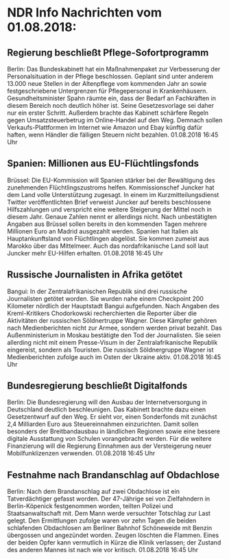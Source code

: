 # NDR Info Nachrichten vom 01.08.2018:


## Regierung beschließt Pflege-Sofortprogramm
Berlin: Das Bundeskabinett hat ein Maßnahmenpaket zur Verbesserung der Personalsituation in der Pflege beschlossen. Geplant sind unter anderem 13.000 neue Stellen in der Altenpflege vom kommenden Jahr an sowie festgeschriebene Untergrenzen für Pflegepersonal in Krankenhäusern. Gesundheitsminister Spahn räumte ein, dass der Bedarf an Fachkräften in diesem Bereich noch deutlich höher ist. Seine Gesetzesvorlage sei daher nur ein erster Schritt. Außerdem brachte das Kabinett schärfere Regeln gegen Umsatzsteuerbetrug im Online-Handel auf den Weg. Demnach sollen Verkaufs-Plattformen im Internet wie Amazon und Ebay künftig dafür haften, wenn Händler die fälligen Steuern nicht bezahlen. 01.08.2018 16:45 Uhr 

## Spanien: Millionen aus EU-Flüchtlingsfonds
Brüssel: Die EU-Kommission will Spanien stärker bei der Bewältigung des zunehmenden Flüchtlingszustroms helfen. Kommissionschef Juncker hat dem Land volle Unterstützung zugesagt. In einem im Kurzmitteilungsdienst Twitter veröffentlichten Brief verweist Juncker auf bereits beschlossene Hilfszahlungen und verspricht eine weitere Steigerung der Mittel noch in diesem Jahr. Genaue Zahlen nennt er allerdings nicht. Nach unbestätigten Angaben aus Brüssel sollen bereits in den kommenden Tagen mehrere Millionen Euro an Madrid ausgezahlt werden. Spanien hat Italien als Hauptankunftsland von Flüchtlingen abgelöst. Sie kommen zumeist aus Marokko über das Mittelmeer. Auch das nordafrikanische Land soll laut Juncker mehr EU-Hilfen erhalten. 01.08.2018 16:45 Uhr 

## Russische Journalisten in Afrika getötet
Bangui: In der Zentralafrikanischen Republik sind drei russische Journalisten getötet worden. Sie wurden nahe einem Checkpoint 200 Kilometer nördlich der Hauptstadt Bangui aufgefunden. Nach Angaben des Kreml-Kritikers Chodorkowski recherchierten die Reporter über die Aktivitäten der russischen Söldnertruppe Wagner. Diese Kämpfer gehören nach Medienberichten nicht zur Armee, sondern werden privat bezahlt. Das Außenministerium in Moskau bestätigte den Tod der Journalisten. Sie seien allerding nicht mit einem Presse-Visum in der Zentralafrikanische Republik eingereist, sondern als Touristen. Die russisch Söldnergruppe Wagner ist Medienberichten zufolge auch im Osten der Ukraine aktiv. 01.08.2018 16:45 Uhr 

## Bundesregierung beschließt Digitalfonds
Berlin: Die Bundesregierung will den Ausbau der Internetversorgung in Deutschland deutlich beschleunigen. Das Kabinett brachte dazu einen Gesetzentwurf auf den Weg. Er sieht vor, einen Sonderfonds mit zunächst 2,4 Milliarden Euro aus Steuereinnahmen einzurichten. Damit sollen besonders der Breitbandausbau in ländlichen Regionen sowie eine bessere digitale Ausstattung von Schulen vorangebracht werden. Für die weitere Finanzierung will die Regierung Einnahmen aus der Versteigerung neuer Mobilfunklizenzen verwenden. 01.08.2018 16:45 Uhr 

## Festnahme nach Brandanschlag auf Obdachlose
Berlin: Nach dem Brandanschlag auf zwei Obdachlose ist ein Tatverdächtiger gefasst worden. Der 47-Jährige sei von Zielfahndern in Berlin-Köpenick festgenommen worden, teilten Polizei und Staatsanwaltschaft mit. Dem Mann werde versuchter Totschlag zur Last gelegt. Den Ermittlungen zufolge waren vor zehn Tagen die beiden schlafenden Obdachlosen am Berliner Bahnhof Schöneweide mit Benzin übergossen und angezündet worden. Zeugen löschten die Flammen. Eines der beiden Opfer kann vermutlich in Kürze die Klinik verlassen; der Zustand des anderen Mannes ist nach wie vor kritisch. 01.08.2018 16:45 Uhr 
